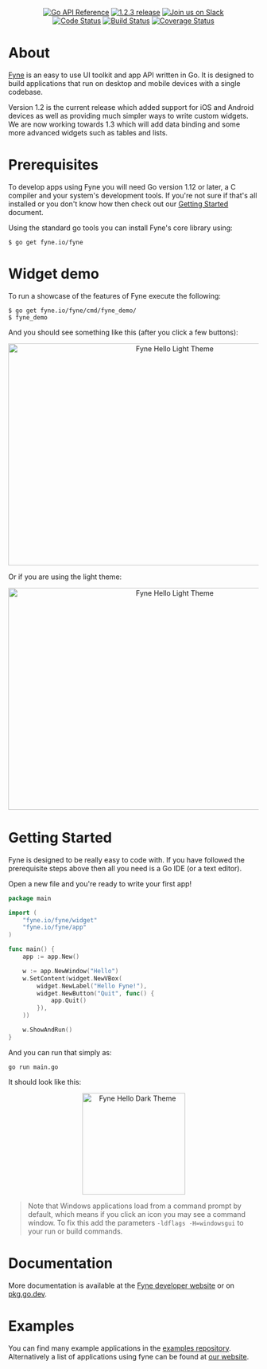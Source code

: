 <p align="center">
  <a href="https://pkg.go.dev/fyne.io/fyne?tab=doc" title="Go API Reference" rel="nofollow"><img src="https://img.shields.io/badge/go-documentation-blue.svg?style=flat" alt="Go API Reference"></a>
  <a href="https://github.com/fyne-io/fyne/releases/tag/v1.2.3" title="1.2.3 Release" rel="nofollow"><img src="https://img.shields.io/badge/version-1.2.3-blue.svg?style=flat" alt="1.2.3 release"></a>
  <a href='http://gophers.slack.com/messages/fyne'><img src='https://img.shields.io/badge/join-us%20on%20slack-gray.svg?longCache=true&logo=slack&colorB=blue' alt='Join us on Slack' /></a>
  <br />
  <a href="https://goreportcard.com/report/fyne.io/fyne"><img src="https://goreportcard.com/badge/fyne.io/fyne" alt="Code Status" /></a>
  <a href="https://travis-ci.org/fyne-io/fyne"><img src="https://travis-ci.org/fyne-io/fyne.svg" alt="Build Status" /></a>
  <a href='https://coveralls.io/github/fyne-io/fyne?branch=develop'><img src='https://coveralls.io/repos/github/fyne-io/fyne/badge.svg?branch=develop' alt='Coverage Status' /></a>
  <!--a href='https://sourcegraph.com/github.com/fyne-io/fyne?badge'><img src='https://sourcegraph.com/github.com/fyne-io/fyne/-/badge.svg' alt='Used By' /></a-->
</p>

# About

[Fyne](https://fyne.io) is an easy to use UI toolkit and app API written in Go.
It is designed to build applications that run on desktop and mobile devices with a
single codebase.

Version 1.2 is the current release which added support for iOS and Android devices
as well as providing much simpler ways to write custom widgets.
We are now working towards 1.3 which will add data binding and some more advanced
widgets such as tables and lists.

# Prerequisites

To develop apps using Fyne you will need Go version 1.12 or later, a C compiler and your system's development tools.
If you're not sure if that's all installed or you don't know how then check out our
[Getting Started](https://fyne.io/develop/) document.

Using the standard go tools you can install Fyne's core library using:

    $ go get fyne.io/fyne

# Widget demo

To run a showcase of the features of Fyne execute the following:

    $ go get fyne.io/fyne/cmd/fyne_demo/
    $ fyne_demo

And you should see something like this (after you click a few buttons):

<p align="center" markdown="1" style="max-width: 100%">
  <img src="cmd/fyne_settings/data/widgets-dark.png" width="654" height="446" alt="Fyne Hello Light Theme" style="max-width: 100%" />
</p>

Or if you are using the light theme:

<p align="center" markdown="1" style="max-width: 100%">
  <img src="cmd/fyne_settings/data/widgets-light.png" width="654" height="446" alt="Fyne Hello Light Theme" style="max-width: 100%" />
</p>

# Getting Started

Fyne is designed to be really easy to code with.
If you have followed the prerequisite steps above then all you need is a
Go IDE (or a text editor). 

Open a new file and you're ready to write your first app!

```go
package main

import (
	"fyne.io/fyne/widget"
	"fyne.io/fyne/app"
)

func main() {
	app := app.New()

	w := app.NewWindow("Hello")
	w.SetContent(widget.NewVBox(
		widget.NewLabel("Hello Fyne!"),
		widget.NewButton("Quit", func() {
			app.Quit()
		}),
	))

	w.ShowAndRun()
}
```

And you can run that simply as:

    go run main.go

It should look like this:

<p align="center" markdown="1">
  <img src="img/hello-normal.png" width="207" height="204" alt="Fyne Hello Dark Theme" />
</p>

> Note that Windows applications load from a command prompt by default, which means if you click an icon you may see a command window.
> To fix this add the parameters `-ldflags -H=windowsgui` to your run or build commands.

# Documentation

More documentation is available at the [Fyne developer website](https://fyne.io/develop/) or on [pkg.go.dev](https://pkg.go.dev/fyne.io/fyne?tab=doc).

# Examples

You can find many example applications in the [examples repository](https://github.com/fyne-io/examples/).
Alternatively a list of applications using fyne can be found at [our website](https://apps.fyne.io/).
